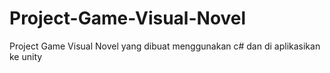 # Project-Game-Visual-Novel
Project Game Visual Novel yang dibuat menggunakan c# dan di aplikasikan ke unity
